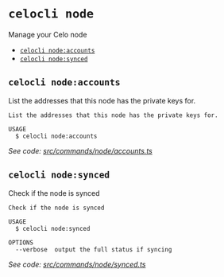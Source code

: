 # `celocli node`

Manage your Celo node

- [`celocli node:accounts`](#celocli-nodeaccounts)
- [`celocli node:synced`](#celocli-nodesynced)

## `celocli node:accounts`

List the addresses that this node has the private keys for.

```
List the addresses that this node has the private keys for.

USAGE
  $ celocli node:accounts
```

_See code: [src/commands/node/accounts.ts](https://github.com/celo-org/celo-monorepo/tree/master/packages/cli/src/commands/node/accounts.ts)_

## `celocli node:synced`

Check if the node is synced

```
Check if the node is synced

USAGE
  $ celocli node:synced

OPTIONS
  --verbose  output the full status if syncing
```

_See code: [src/commands/node/synced.ts](https://github.com/celo-org/celo-monorepo/tree/master/packages/cli/src/commands/node/synced.ts)_
